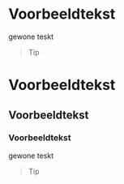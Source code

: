 # Voorbeeldtekst
gewone teskt
> Tip

# Voorbeeldtekst
## Voorbeeldtekst
### Voorbeeldtekst
gewone teskt
> Tip
